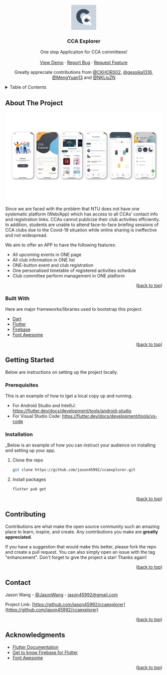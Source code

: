 <div id="top"></div>

<!-- PROJECT SHIELDS -->
<!-- [![Contributors][contributors-shield]][contributors-url]
[![Forks][forks-shield]][forks-url]
[![Stargazers][stars-shield]][stars-url]
[![Issues][issues-shield]][issues-url]
[![LinkedIn][linkedin-shield]][linkedin-url]
 -->

<!-- PROJECT LOGO -->
<br />
<div align="center">
  <a href="https://github.com/jason45992/ccaexplorer">
    <img src="assets/icon/icon.png" alt="Logo" width="80" height="80">
  </a>

  <h3 align="center">CCA Explorer</h3>

  <p align="center">
    One stop Applicaiton for CCA committees!
    <br />
    <br />
    <a href="https://github.com/jason45992/ccaexplorer">View Demo</a>
    ·
    <a href="https://github.com/jason45992/ccaexplorer/issues">Report Bug</a>
    ·
    <a href="https://github.com/jason45992/ccaexplorer/issues">Request Feature</a>
  </p>
  <p align="center">
    Greatly appreciate contributions from <a href="https://github.com/CKHOR002">@CKHOR002</a>, <a href="https://github.com/gessika1316">@gessika1316</a>, <a href="https://github.com/MengYuan13">@MengYuan13</a> and <a href="https://github.com/NKLiuZN">@NKLiuZN</a>
  </p>
  </p>
</div>



<!-- TABLE OF CONTENTS -->
<details>
  <summary>Table of Contents</summary>
  <ol>
    <li>
      <a href="#about-the-project">About The Project</a>
      <ul>
        <li><a href="#built-with">Built With</a></li>
      </ul>
    </li>
    <li>
      <a href="#getting-started">Getting Started</a>
      <ul>
        <li><a href="#prerequisites">Prerequisites</a></li>
        <li><a href="#installation">Installation</a></li>
      </ul>
    </li>
    <li><a href="#contributing">Contributing</a></li>
    <li><a href="#contact">Contact</a></li>
    <li><a href="#acknowledgments">Acknowledgments</a></li>
  </ol>
</details>



<!-- ABOUT THE PROJECT -->
## About The Project

<!-- [![Product Name Screen Shot][product-screenshot]](https://example.com) -->
<img src="assets/intro.png">

Since we are faced with the problem that NTU does not have one systematic platform (Web/App) which has access to all CCAs’ contact info and registration links. CCAs cannot publicize their club activities efficiently. In addition, students are unable to attend face-to-face briefing sessions of CCA clubs due to the Covid-19 situation while online sharing is ineffective and not widespread.

We aim to offer an APP to have the following features:
* All upcoming events in ONE page
* All club information in ONE list
* ONE-button event and club registration 
* One personalised timetable of registered activities schedule
* Club committee perform management in ONE platform 


<p align="right">(<a href="#top">back to top</a>)</p>


### Built With

Here are major frameworks/libraries used to bootstrap this project.

* [Dart](https://dart.dev/)
* [Flutter](https://flutter.dev/)
* [Firebase](https://firebase.google.com/)
* [Font Awesome](https://fontawesome.com/)

<p align="right">(<a href="#top">back to top</a>)</p>



<!-- GETTING STARTED -->
## Getting Started

Below are instructions on setting up the project locally.

### Prerequisites

This is an example of how to lget a local copy up and running.

* For Android Studio and IntelliJ: https://flutter.dev/docs/development/tools/android-studio
* For Visual Studio Code: https://flutter.dev/docs/development/tools/vs-code

### Installation

_Below is an example of how you can instruct your audience on installing and setting up your app.
1. Clone the repo
   ```sh
   git clone https://github.com/jason45992/ccaexplorer.git
   ```
3. Install packages
   ```sh
   flutter pub get
   ```

<p align="right">(<a href="#top">back to top</a>)</p>



<!-- CONTRIBUTING -->
## Contributing

Contributions are what make the open source community such an amazing place to learn, inspire, and create. Any contributions you make are **greatly appreciated**.

If you have a suggestion that would make this better, please fork the repo and create a pull request. You can also simply open an issue with the tag "enhancement".
Don't forget to give the project a star! Thanks again!

<p align="right">(<a href="#top">back to top</a>)</p>



<!-- CONTACT -->
## Contact

Jason Wang - [@JasonWang](https://www.linkedin.com/in/jasonnw/) - jason45992@gmail.com

Project Link: [https://github.com/jason45992/ccaexplorer](https://github.com/jason45992/ccaexplorer)

<p align="right">(<a href="#top">back to top</a>)</p>



<!-- ACKNOWLEDGMENTS -->
## Acknowledgments

* [Flutter Documentation](https://flutter.dev/docs/development/tools/vs-code)
* [Get to know Firebase for Flutter](https://firebase.google.com/codelabs/firebase-get-to-know-flutter#0)
* [Font Awesome](https://fontawesome.com)

<p align="right">(<a href="#top">back to top</a>)</p>



<!-- MARKDOWN LINKS & IMAGES -->
<!-- https://www.markdownguide.org/basic-syntax/#reference-style-links -->
[contributors-shield]: https://img.shields.io/github/contributors/othneildrew/Best-README-Template.svg?style=for-the-badge
[contributors-url]: https://github.com/jason45992/ccaexplorer/graphs/contributors
[forks-shield]: https://img.shields.io/github/forks/othneildrew/Best-README-Template.svg?style=for-the-badge
[forks-url]: https://github.com/jason45992/ccaexplorer/network/members
[stars-shield]: https://img.shields.io/github/stars/othneildrew/Best-README-Template.svg?style=for-the-badge
[stars-url]: https://github.com/jason45992/ccaexplorer/stargazers
[issues-shield]: https://img.shields.io/github/issues/othneildrew/Best-README-Template.svg?style=for-the-badge
[issues-url]: https://github.com/jason45992/ccaexplorer/issues
[license-shield]: https://img.shields.io/github/license/othneildrew/Best-README-Template.svg?style=for-the-badge
[linkedin-shield]: https://img.shields.io/badge/-LinkedIn-black.svg?style=for-the-badge&logo=linkedin&colorB=555
[linkedin-url]: https://www.linkedin.com/in/jasonnw/
[product-screenshot]: images/screenshot.png
